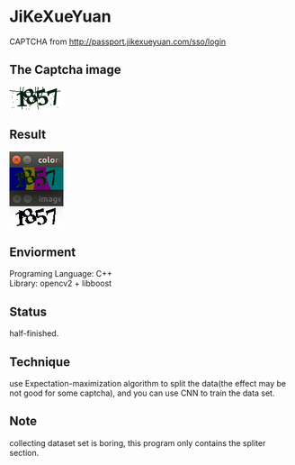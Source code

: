# JiKeXueYuan
CAPTCHA from http://passport.jikexueyuan.com/sso/login

## The Captcha image
![](./jikexueyuan.png)

## Result
![](./result.png)

## Enviorment
Programing Language: C++  
Library: opencv2 + libboost

## Status
half-finished. 

## Technique
use Expectation-maximization algorithm to split the data(the effect may be not good for some captcha), and you can use CNN to train the data set.

## Note
collecting dataset set is boring, this program only contains the spliter section.
